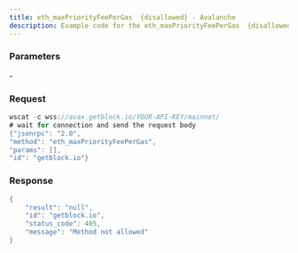 ```yaml
---
title: eth_maxPriorityFeePerGas  {disallowed} - Avalanche
description: Example code for the eth_maxPriorityFeePerGas  {disallowed} ws method. Сomplete guide on how to use eth_maxPriorityFeePerGas  {disallowed} ws in GetBlock.io Web3 documentation.
---
```


### Parameters


\-

### Request

``` java
wscat -c wss://avax.getblock.io/YOUR-API-KEY/mainnet/ 
# wait for connection and send the request body 
{"jsonrpc": "2.0",
"method": "eth_maxPriorityFeePerGas",
"params": [],
"id": "getblock.io"}
```

###  Response

``` java
{
    "result": "null",
    "id": "getblock.io",
    "status_code": 405,
    "message": "Method not allowed"
}
```

